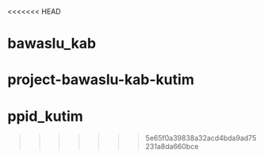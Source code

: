 <<<<<<< HEAD
# bawaslu_kab
project-bawaslu-kab-kutim
=======
# ppid_kutim
>>>>>>> 5e65f0a39838a32acd4bda9ad75231a8da660bce
